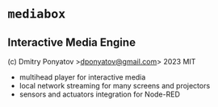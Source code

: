 # `mediabox`
## Interactive Media Engine

(c) Dmitry Ponyatov ><dponyatov@gmail.com>> 2023 MIT

* multihead player for interactive media
* local network streaming for many screens and projectors
* sensors and actuators integration for Node-RED
